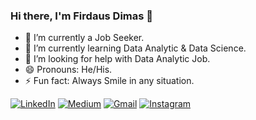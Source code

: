 ### Hi there, I'm Firdaus Dimas 👋

- 🔭 I’m currently a Job Seeker.
- 🌱 I’m currently learning Data Analytic & Data Science.
- 🤔 I’m looking for help with Data Analytic Job.
- 😄 Pronouns: He/His.
- ⚡ Fun fact: Always Smile in any situation.

<p>
  <a href="https://www.linkedin.com/in/firdaus-dimas-firdausdimas/" target="_blank"><img alt="LinkedIn" src="https://img.shields.io/badge/linkedin-%230077B5.svg?&style=for-the-badge&logo=linkedin&logoColor=white" /></a>   
  <a href="https://www.kaggle.com/firdausdimas" target="_blank"><img alt="Medium" src="https://img.shields.io/badge/Kaggle-2C8EBB?&style=for-the-badge&logo=kaggle&logoColor=white" /></a>  
  <a href="mailto:firdausdimasss95@gmail.com" target="_blank"><img alt="Gmail" src="https://img.shields.io/badge/gmail-D14836?&style=for-the-badge&logo=gmail&logoColor=white"/></a> 
  <a href="https://www.instagram.com/muhfirdaus20/" target="_blank"><img alt="Instagram" src="https://img.shields.io/badge/instagram-%23E4405F.svg?&style=for-the-badge&logo=instagram&logoColor=white" /></a>    
</p>
   
